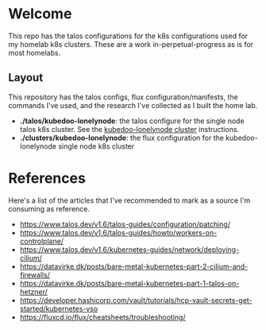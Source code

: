 # Welcome
This repo has the talos configurations for the k8s configurations used for my homelab k8s clusters.  These are a work in-perpetual-progress as is for most homelabs.

## Layout
This repository has the talos configs, flux configuration/manifests, the commands I've used, and the research I've collected as I built the home lab.
- **./talos/kubedoo-lonelynode**: the talos configure for the single node talos k8s cluster.  See the [kubedoo-lonelynode cluster](KUBEDOO-LONELYNODE.md) instructions.
- **./clusters/kubedoo-lonelynode**: the flux configuration for the kubedoo-lonelynode single node k8s cluster

# References
Here's a list of the articles that I've recommended to mark as a source I'm consuming as reference.
- https://www.talos.dev/v1.6/talos-guides/configuration/patching/
- https://www.talos.dev/v1.6/talos-guides/howto/workers-on-controlplane/
- https://www.talos.dev/v1.6/kubernetes-guides/network/deploying-cilium/
- https://datavirke.dk/posts/bare-metal-kubernetes-part-2-cilium-and-firewalls/
- https://datavirke.dk/posts/bare-metal-kubernetes-part-1-talos-on-hetzner/
- https://developer.hashicorp.com/vault/tutorials/hcp-vault-secrets-get-started/kubernetes-vso
- https://fluxcd.io/flux/cheatsheets/troubleshooting/